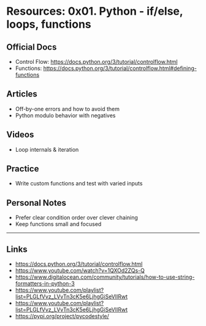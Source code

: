 # Resources: 0x01. Python - if/else, loops, functions

## Official Docs

- Control Flow: https://docs.python.org/3/tutorial/controlflow.html
- Functions: https://docs.python.org/3/tutorial/controlflow.html#defining-functions

## Articles

- Off-by-one errors and how to avoid them
- Python modulo behavior with negatives

## Videos

- Loop internals & iteration

## Practice

- Write custom functions and test with varied inputs

## Personal Notes

- Prefer clear condition order over clever chaining
- Keep functions small and focused

---

## Links

- https://docs.python.org/3/tutorial/controlflow.html
- https://www.youtube.com/watch?v=1QXOd2ZQs-Q
- https://www.digitalocean.com/community/tutorials/how-to-use-string-formatters-in-python-3
- https://www.youtube.com/playlist?list=PLGLfVvz_LVvTn3cK5e6LjhgGiSeVlIRwt
- https://www.youtube.com/playlist?list=PLGLfVvz_LVvTn3cK5e6LjhgGiSeVlIRwt
- https://pypi.org/project/pycodestyle/
